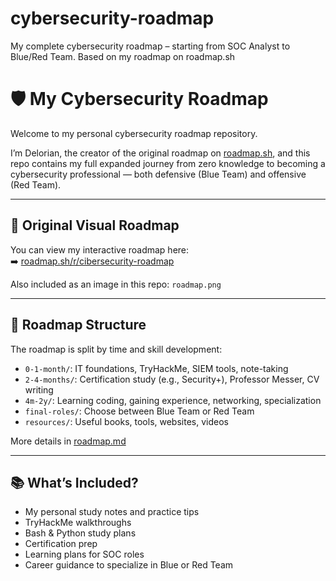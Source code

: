 # cybersecurity-roadmap
My complete cybersecurity roadmap – starting from SOC Analyst to Blue/Red Team. Based on my roadmap on roadmap.sh

# 🛡️ My Cybersecurity Roadmap

Welcome to my personal cybersecurity roadmap repository.

I’m Delorian, the creator of the original roadmap on [roadmap.sh](https://roadmap.sh/r/cibersecurity-roadmap), and this repo contains my full expanded journey from zero knowledge to becoming a cybersecurity professional — both defensive (Blue Team) and offensive (Red Team).

---

## 📌 Original Visual Roadmap

You can view my interactive roadmap here:  
➡️ [roadmap.sh/r/cibersecurity-roadmap](https://roadmap.sh/r/cibersecurity-roadmap)

Also included as an image in this repo: `roadmap.png`

---

## 🧭 Roadmap Structure

The roadmap is split by time and skill development:

- `0-1-month/`: IT foundations, TryHackMe, SIEM tools, note-taking
- `2-4-months/`: Certification study (e.g., Security+), Professor Messer, CV writing
- `4m-2y/`: Learning coding, gaining experience, networking, specialization
- `final-roles/`: Choose between Blue Team or Red Team
- `resources/`: Useful books, tools, websites, videos

More details in [roadmap.md](./roadmap.md)

---

## 📚 What’s Included?

- My personal study notes and practice tips
- TryHackMe walkthroughs
- Bash & Python study plans
- Certification prep
- Learning plans for SOC roles
- Career guidance to specialize in Blue or Red Team
